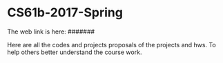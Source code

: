 # CS61b-2017-Spring
The web link is here: #######

Here are all the codes and projects proposals of the projects and hws.
To help others better understand the course work.
